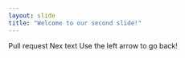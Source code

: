 ```yaml
---
layout: slide
title: "Welcome to our second slide!"
---
```

Pull request Nex text
Use the left arrow to go back!
